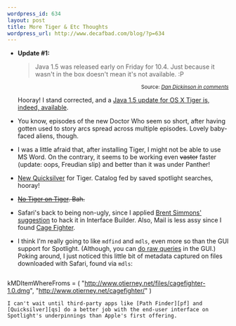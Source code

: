 ```yaml
--- 
wordpress_id: 634
layout: post
title: More Tiger & Etc Thoughts
wordpress_url: http://www.decafbad.com/blog/?p=634
---
```

* **Update #1:** <blockquote>Java 1.5 was released early on Friday for 10.4. Just because it wasn't in the box doesn't mean it's not available. :P</blockquote>
  <div align="right"><small>Source: <cite><a href="http://www.decafbad.com/blog/2005/04/30/more_tiger_etc_thoughts#comment-5172">Dan Dickinson in comments</a></cite></small></div>

  Hooray!  I stand corrected, and a [Java 1.5 update for OS X Tiger is, indeed, available][up].

[up]: http://www.apple.com/support/downloads/java2se50release1.html

* You know, episodes of the new Doctor Who seem so short, after having gotten used to story arcs spread across multiple episodes.  Lovely baby-faced aliens, though.

* I was a little afraid that, after installing Tiger, I might not be able to use MS Word.  On the contrary, it seems to be working even <strike>vaster</strike> faster (update: oops, Freudian slip) and better than it was under Panther!

* [New Quicksilver][nq] for Tiger.  Catalog fed by saved spotlight searches, hooray!

[nq]: http://quicksilver.blacktree.com/

* <strike>[No Tiger on Tiger][tig].  Bah.</strike>

[tig]: http://macslash.org/article.pl?sid=05/04/26/238240

* Safari's back to being non-ugly, since I applied [Brent Simmons' suggestion][bss] to hack it in Interface Builder.  Also, Mail is less assy since I found [Cage Fighter][cf].

[cf]: http://www.otierney.net/cagefighter/
[bss]: http://inessential.com/?comments=1&postid=3075

* I think I'm really going to like `mdfind` and `mdls`, even more so than the GUI support for Spotlight. (Although, you can [do raw queries][rq] in the GUI.)  Poking around, I just noticed this little bit of metadata captured on files downloaded with Safari, found via `mdls`:
    <pre>
kMDItemWhereFroms              = (
    "http://www.otierney.net/files/cagefighter-1.0.dmg", 
    "http://www.otierney.net/cagefighter/"
)
</pre>

    I can't wait until third-party apps like [Path Finder][pf] and [Quicksilver][qs] do a better job with the end-user interface on Spotlight's underpinnings than Apple's first offering.

[qs]: http://quicksilver.blacktree.com/
[pf]: http://www.cocoatech.com/
[rq]: http://www.macgeekery.com/tips/how_to_execute_raw_spotlight_queries_in_the_finder
